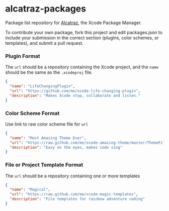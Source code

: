 alcatraz-packages
=================

Package list repository for [Alcatraz](https://github.com/mneorr/Alcatraz), the Xcode Package Manager.

To contribute your own package, fork this project and edit packages.json to include your submission in the correct section (plugins, color schemes, or templates), and submit a pull request.

### Plugin Format
The `url` should be a repository containing the Xcode project, and the `name` should be the same as the `.xcodeproj` file.
``` json
{
  "name": "LifeChangingPlugin",
  "url": "https://github.com/me/xcode-life-changing-plugin",
  "description": "Makes Xcode stop, collaborate and listen."
}
```

### Color Scheme Format
Use link to raw color scheme file for `url`
``` json
{
  "name": "Most Amazing Theme Ever",
  "url": "https://raw.github.com/me/xcode-amazing-theme/master/ThemeFile.dvcolortheme",
  "description": "Easy on the eyes, makes code sing"
}
```

### File or Project Template Format
The `url` should be a repository containing one or more templates
``` json
{
  "name": "Magical",
  "url": "https://raw.github.com/me/xcode-magic-templates",
  "description": "File templates for rainbow adventure coding"
}
```
